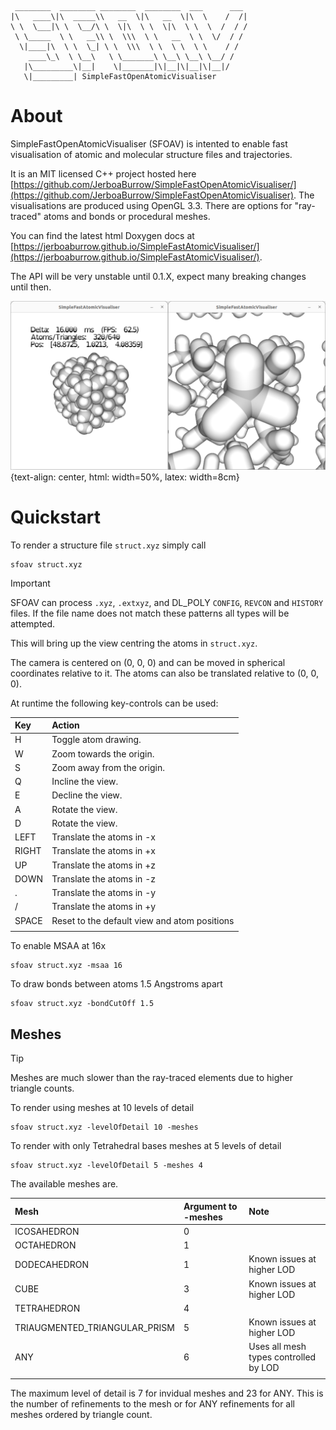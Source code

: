 ```
 ________  ________ ________  ________  ___      ___
|\   ____\|\  _____\\   __  \|\   __  \|\  \    /  /|
\ \  \___|\ \  \__/\ \  \|\  \ \  \|\  \ \  \  /  / /
 \ \_____  \ \   __\\ \  \\\  \ \   __  \ \  \/  / /
  \|____|\  \ \  \_| \ \  \\\  \ \  \ \  \ \    / /
    ____\_\  \ \__\   \ \_______\ \__\ \__\ \__/ /
   |\_________\|__|    \|_______|\|__|\|__|\|__|/
   \|_________| SimpleFastOpenAtomicVisualiser
```

# About

SimpleFastOpenAtomicVisualiser (SFOAV) is intented to enable fast visualisation of atomic and molecular structure files and trajectories.

It is an MIT licensed C++ project hosted here [https://github.com/JerboaBurrow/SimpleFastOpenAtomicVisualiser/](https://github.com/JerboaBurrow/SimpleFastOpenAtomicVisualiser). The visualisations are produced using OpenGL 3.3. There are options for "ray-traced" atoms and bonds or procedural meshes.

You can find the latest html Doxygen docs at [https://jerboaburrow.github.io/SimpleFastAtomicVisualiser/](https://jerboaburrow.github.io/SimpleFastAtomicVisualiser/).

The API will be very unstable until 0.1.X, expect many breaking changes until then.

![Methane visualised using VDW radii](docs/images/ch4.png){text-align: center, html: width=50%, latex: width=8cm}

# Quickstart

To render a structure file ```struct.xyz``` simply call

```shell
sfoav struct.xyz
```

> [!important]
> SFOAV can process ```.xyz```, ```.extxyz```, and DL_POLY ```CONFIG```, ```REVCON``` and ```HISTORY``` files. If the file name does not match these patterns all types will be attempted.

This will bring up the view centring the atoms in ```struct.xyz```.

The camera is centered on (0, 0, 0) and can be moved in spherical coordinates relative to it. The atoms can also be translated relative to (0, 0, 0).

At runtime the following key-controls can be used:

| Key | Action  |
| :----- | :---- |
| H      | Toggle atom drawing.    |
| W      | Zoom towards the origin. |
| S      | Zoom away from the origin. |
| Q      | Incline the view. |
| E      | Decline the view. |
| A      | Rotate the view. |
| D      | Rotate the view. |
| LEFT   | Translate the atoms in -x |
| RIGHT  | Translate the atoms in +x |
| UP     | Translate the atoms in +z |
| DOWN   | Translate the atoms in -z |
| .      | Translate the atoms in -y |
| /      | Translate the atoms in +y |
| SPACE  | Reset to the default view and atom positions |
|||

To enable MSAA at 16x

```shell
sfoav struct.xyz -msaa 16
```

To draw bonds between atoms 1.5 Angstroms apart

```shell
sfoav struct.xyz -bondCutOff 1.5
```

## Meshes

> [!tip]
> Meshes are much slower than the ray-traced elements due to higher triangle counts.

To render using meshes at 10 levels of detail

```shell
sfoav struct.xyz -levelOfDetail 10 -meshes
```

To render with only Tetrahedral bases meshes at 5 levels of detail

```shell
sfoav struct.xyz -levelOfDetail 5 -meshes 4
```

The available meshes are.

| Mesh | Argument to -meshes  | Note |
| :----- | :---- | :---- |
| ICOSAHEDRON | 0 ||
| OCTAHEDRON | 1 ||
| DODECAHEDRON | 1 | Known issues at higher LOD|
| CUBE | 3 |Known issues at higher LOD|
| TETRAHEDRON | 4 ||
| TRIAUGMENTED_TRIANGULAR_PRISM | 5 | Known issues at higher LOD|
| ANY | 6 | Uses all mesh types controlled by LOD|
| ||

The maximum level of detail is 7 for invidual meshes and 23 for ANY. This is the number of refinements to the mesh or for ANY refinements for all meshes ordered by triangle count.